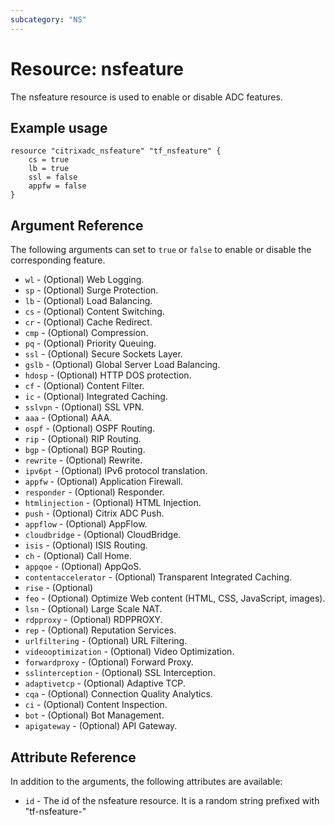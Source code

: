 ```yaml
---
subcategory: "NS"
---
```


# Resource: nsfeature

The nsfeature resource is used to enable or disable ADC features.


## Example usage

```hcl
resource "citrixadc_nsfeature" "tf_nsfeature" {
    cs = true
    lb = true
    ssl = false
    appfw = false
}
```


## Argument Reference

The following arguments can set to `true` or `false` to enable or disable the corresponding feature.

* `wl` - (Optional) Web Logging.
* `sp` - (Optional) Surge Protection.
* `lb` - (Optional) Load Balancing.
* `cs` - (Optional) Content Switching.
* `cr` - (Optional) Cache Redirect.
* `cmp` - (Optional) Compression.
* `pq` - (Optional) Priority Queuing.
* `ssl` - (Optional) Secure Sockets Layer.
* `gslb` - (Optional) Global Server Load Balancing.
* `hdosp` - (Optional) HTTP DOS protection.
* `cf` - (Optional) Content Filter.
* `ic` - (Optional) Integrated Caching.
* `sslvpn` - (Optional) SSL VPN.
* `aaa` - (Optional) AAA.
* `ospf` - (Optional) OSPF Routing.
* `rip` - (Optional) RIP Routing.
* `bgp` - (Optional) BGP Routing.
* `rewrite` - (Optional) Rewrite.
* `ipv6pt` - (Optional) IPv6 protocol translation.
* `appfw` - (Optional) Application Firewall.
* `responder` - (Optional) Responder.
* `htmlinjection` - (Optional) HTML Injection.
* `push` - (Optional) Citrix ADC Push.
* `appflow` - (Optional) AppFlow.
* `cloudbridge` - (Optional) CloudBridge.
* `isis` - (Optional) ISIS Routing.
* `ch` - (Optional) Call Home.
* `appqoe` - (Optional) AppQoS.
* `contentaccelerator` - (Optional) Transparent Integrated Caching.
* `rise` - (Optional)
* `feo` - (Optional) Optimize Web content (HTML, CSS, JavaScript, images).
* `lsn` - (Optional) Large Scale NAT.
* `rdpproxy` - (Optional) RDPPROXY.
* `rep` - (Optional) Reputation Services.
* `urlfiltering` - (Optional) URL Filtering.
* `videooptimization` - (Optional) Video Optimization.
* `forwardproxy` - (Optional) Forward Proxy.
* `sslinterception` - (Optional) SSL Interception.
* `adaptivetcp` - (Optional) Adaptive TCP.
* `cqa` - (Optional) Connection Quality Analytics.
* `ci` - (Optional) Content Inspection.
* `bot` - (Optional) Bot Management.
* `apigateway` - (Optional) API Gateway.


## Attribute Reference

In addition to the arguments, the following attributes are available:

* `id` - The id of the nsfeature resource. It is a random string prefixed with "tf-nsfeature-"
